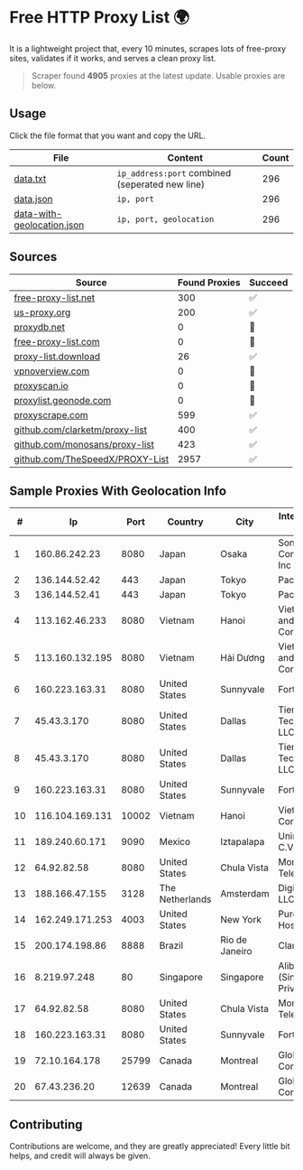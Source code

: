 
# Free HTTP Proxy List 🌍

It is a lightweight project that, every 10 minutes, scrapes lots of free-proxy sites, validates if it works, and serves a clean proxy list.


> Scraper found **4905** proxies at the latest update. Usable proxies are below.

## Usage

Click the file format that you want and copy the URL.


|File|Content|Count|
|----|-------|-----|
|[data.txt](https://raw.githubusercontent.com/themiralay/Proxy-List-World/master/data.txt)|`ip_address:port` combined (seperated new line)|296|
|[data.json](https://raw.githubusercontent.com/themiralay/Proxy-List-World/master/data.json)|`ip, port`|296|
|[data-with-geolocation.json](https://raw.githubusercontent.com/themiralay/Proxy-List-World/master/data-with-geolocation.json)|`ip, port, geolocation`|296|

## Sources

|Source|Found Proxies|Succeed|
|------|-------------|-------|
|[free-proxy-list.net](https://free-proxy-list.net)|300|✅|
|[us-proxy.org](https://www.us-proxy.org)|200|✅|
|[proxydb.net](http://proxydb.net)|0|🚫|
|[free-proxy-list.com](https://free-proxy-list.com/?page=&port=&type%5B%5D=http&type%5B%5D=https&up_time=0&search=Search)|0|🚫|
|[proxy-list.download](https://www.proxy-list.download/HTTP)|26|✅|
|[vpnoverview.com](https://vpnoverview.com/privacy/anonymous-browsing/free-proxy-servers)|0|🚫|
|[proxyscan.io](https://www.proxyscan.io)|0|🚫|
|[proxylist.geonode.com](https://proxylist.geonode.com/api/proxy-list?limit=300&page=1&sort_by=lastChecked&sort_type=desc&protocols=http,https)|0|🚫|
|[proxyscrape.com](https://api.proxyscrape.com/v2/?request=displayproxies&protocol=http&timeout=10000&country=all&ssl=all&anonymity=all)|599|✅|
|[github.com/clarketm/proxy-list](https://raw.githubusercontent.com/clarketm/proxy-list/master/proxy-list-raw.txt)|400|✅|
|[github.com/monosans/proxy-list](https://raw.githubusercontent.com/monosans/proxy-list/main/proxies/http.txt)|423|✅|
|[github.com/TheSpeedX/PROXY-List](https://raw.githubusercontent.com/TheSpeedX/PROXY-List/master/http.txt)|2957|✅|


## Sample Proxies With Geolocation Info

|#|Ip|Port|Country|City|Internet Service Provider|
|-|--|----|-------|----|-------------------------|
|1|160.86.242.23|8080|Japan|Osaka|Sony Network Communications Inc|
|2|136.144.52.42|443|Japan|Tokyo|Packet Host, Inc.|
|3|136.144.52.41|443|Japan|Tokyo|Packet Host, Inc.|
|4|113.162.46.233|8080|Vietnam|Hanoi|VietNam Post and Telecom Corporation|
|5|113.160.132.195|8080|Vietnam|Hải Dương|VietNam Post and Telecom Corporation|
|6|160.223.163.31|8080|United States|Sunnyvale|Fortinet Inc.|
|7|45.43.3.170|8080|United States|Dallas|Tier.Net Technologies LLC|
|8|45.43.3.170|8080|United States|Dallas|Tier.Net Technologies LLC|
|9|160.223.163.31|8080|United States|Sunnyvale|Fortinet Inc.|
|10|116.104.169.131|10002|Vietnam|Hanoi|Viettel Corporation|
|11|189.240.60.171|9090|Mexico|Iztapalapa|Uninet S.A. de C.V.|
|12|64.92.82.58|8080|United States|Chula Vista|Momentum Telecom, Inc.|
|13|188.166.47.155|3128|The Netherlands|Amsterdam|DigitalOcean, LLC|
|14|162.249.171.253|4003|United States|New York|PureVoltage Hosting Inc.|
|15|200.174.198.86|8888|Brazil|Rio de Janeiro|Claro S.A|
|16|8.219.97.248|80|Singapore|Singapore|Alibaba Cloud (Singapore) Private Limited|
|17|64.92.82.58|8080|United States|Chula Vista|Momentum Telecom, Inc.|
|18|160.223.163.31|8080|United States|Sunnyvale|Fortinet Inc.|
|19|72.10.164.178|25799|Canada|Montreal|GloboTech Communications|
|20|67.43.236.20|12639|Canada|Montreal|GloboTech Communications|



## Contributing

Contributions are welcome, and they are greatly appreciated! Every
little bit helps, and credit will always be given.


